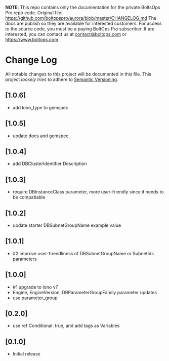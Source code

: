 <!-- note marker start -->
**NOTE**: This repo contains only the documentation for the private BoltsOps Pro repo code.
Original file: https://github.com/boltopspro/aurora/blob/master/CHANGELOG.md
The docs are publish so they are available for interested customers.
For access to the source code, you must be a paying BoltOps Pro subscriber.
If are interested, you can contact us at contact@boltops.com or https://www.boltops.com

<!-- note marker end -->

# Change Log

All notable changes to this project will be documented in this file.
This project *loosely tries* to adhere to [Semantic Versioning](http://semver.org/).

## [1.0.6]
- add lono_type to gemspec

## [1.0.5]
- update docs and gemspec

## [1.0.4]
- add DBClusterIdentifier Description

## [1.0.3]
- require DBInstanceClass parameter, more user-friendly since it needs to be compatiable

## [1.0.2]
- update starter DBSubnetGroupName example value

## [1.0.1]
- #2 improve user-friendliness of DBSubnetGroupName or SubnetIds parameters

## [1.0.0]
- #1 upgrade to lono v7
- Engine, EngineVersion, DBParameterGroupFamily parameter updates
- use parameter_group

## [0.2.0]
- use ref Conditional: true, and add tags as Variables

## [0.1.0]
- Initial release
